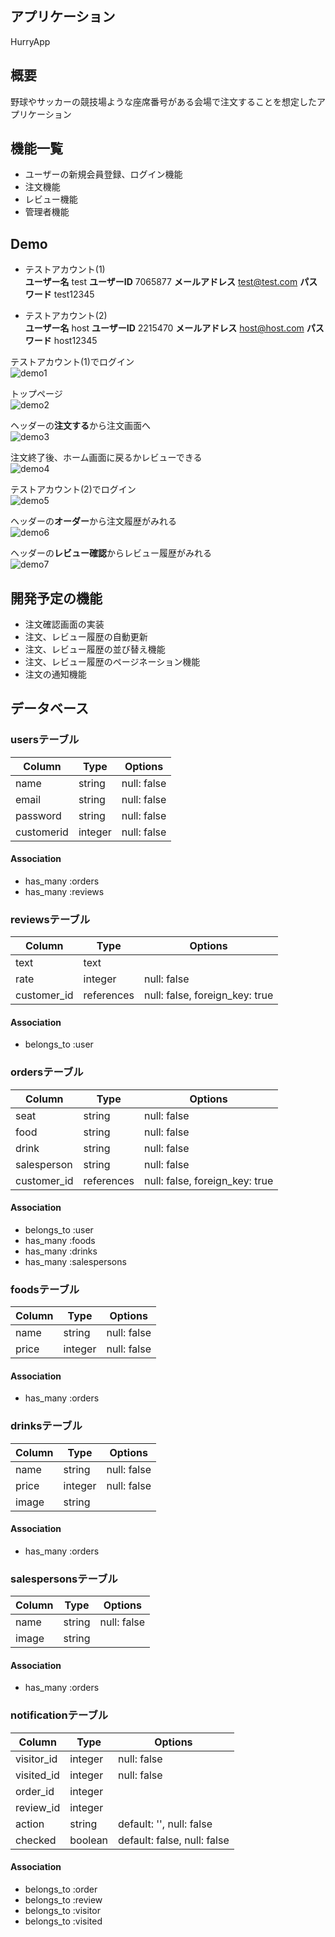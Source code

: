 ## アプリケーション
HurryApp

## 概要
野球やサッカーの競技場ような座席番号がある会場で注文することを想定したアプリケーション

## 機能一覧
* ユーザーの新規会員登録、ログイン機能
* 注文機能
* レビュー機能
* 管理者機能

## Demo
* テストアカウント(1)  
**ユーザー名**
test
**ユーザーID**
7065877
**メールアドレス**
test@test.com
**パスワード**
test12345

* テストアカウント(2)  
**ユーザー名**
host
**ユーザーID**
2215470
**メールアドレス**
host@host.com
**パスワード**
host12345


テストアカウント(1)でログイン  
![demo1](https://user-images.githubusercontent.com/56751063/71317857-61715600-24cb-11ea-90e9-2cbb3b8857ed.jpg)

トップページ  
![demo2](https://user-images.githubusercontent.com/56751063/71317874-97163f00-24cb-11ea-9064-d1cbcf847e65.jpeg)

ヘッダーの**注文する**から注文画面へ  
![demo3](https://user-images.githubusercontent.com/56751063/71318249-b3b57580-24d1-11ea-81ee-7134d4534d5a.jpg)

注文終了後、ホーム画面に戻るかレビューできる  
![demo4](https://user-images.githubusercontent.com/56751063/71317878-a09fa700-24cb-11ea-823f-67d843a8b73a.jpg)

テストアカウント(2)でログイン  
![demo5](https://user-images.githubusercontent.com/56751063/71317880-a39a9780-24cb-11ea-9b2a-c3ab0d52d790.jpg)

ヘッダーの**オーダー**から注文履歴がみれる  
![demo6](https://user-images.githubusercontent.com/56751063/71318419-eeb8a880-24d3-11ea-90f9-6af2d7c58ef1.png)

ヘッダーの**レビュー確認**からレビュー履歴がみれる  
![demo7](https://user-images.githubusercontent.com/56751063/71317883-a6958800-24cb-11ea-9294-331b74fa0afc.png)



## 開発予定の機能
* 注文確認画面の実装
* 注文、レビュー履歴の自動更新
* 注文、レビュー履歴の並び替え機能
* 注文、レビュー履歴のページネーション機能
* 注文の通知機能



## データベース

### usersテーブル
|Column|Type|Options|
|------|----|-------|
|name|string|null: false|
|email|string|null: false|
|password|string|null: false|
|customerid|integer|null: false|

#### Association
- has_many  :orders
- has_many  :reviews


### reviewsテーブル
|Column|Type|Options|
|------|----|-------|
|text|text||
|rate|integer|null: false|
|customer_id|references|null: false, foreign_key: true|

#### Association
- belongs_to  :user


### ordersテーブル
Column|Type|Options|
|------|----|-------|
|seat|string|null: false|
|food|string|null: false|
|drink|string|null: false|
|salesperson|string|null: false|
|customer_id|references|null: false, foreign_key: true|

#### Association
- belongs_to :user
- has_many :foods
- has_many :drinks
- has_many :salespersons


### foodsテーブル
|Column|Type|Options|
|------|----|-------|
|name|string|null: false|
|price|integer|null: false|

#### Association
- has_many :orders


### drinksテーブル
|Column|Type|Options|
|------|----|-------|
|name|string|null: false|
|price|integer|null: false|
|image|string|

#### Association
- has_many :orders


### salespersonsテーブル
|Column|Type|Options|
|------|----|-------|
|name|string|null: false|
|image|string|

#### Association
- has_many :orders


### notificationテーブル
Column|Type|Options|
|------|----|-------|
|visitor_id|integer|null: false|
|visited_id|integer|null: false|
|order_id|integer|
|review_id|integer|
|action|string|default: '', null: false|
|checked|boolean|default: false, null: false|

#### Association
- belongs_to :order
- belongs_to :review
- belongs_to :visitor
- belongs_to :visited
